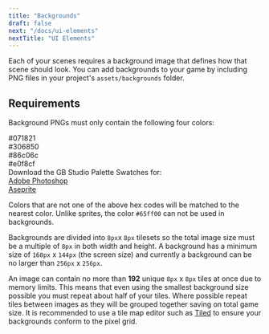 ```yaml
---
title: "Backgrounds"
draft: false
next: "/docs/ui-elements"
nextTitle: "UI Elements"
---
```


Each of your scenes requires a background image that defines how that scene should look. You can add backgrounds to your game by including PNG files in your project's `assets/backgrounds` folder.

## Requirements

Background PNGs must only contain the following four colors:

<div><div class="Swatch" style="background:#071821;"></div><div class="SwatchLabel">#071821</div></div>
<div><div class="Swatch" style="background:#306850;"></div><div class="SwatchLabel">#306850</div></div>
<div><div class="Swatch" style="background:#86c06c;"></div><div class="SwatchLabel">#86c06c</div></div>
<div><div class="Swatch" style="background:#e0f8cf;"></div><div class="SwatchLabel">#e0f8cf</div></div>

<div class="InfoBox">
Download the GB Studio Palette Swatches for:<br />
<a href="/assets/swatches/gb-studio-photoshop.aco">Adobe Photoshop</a><br />
<a href="/assets/swatches/gb-studio-aseprite.aseprite">Aseprite</a>
</div>

Colors that are not one of the above hex codes will be matched to the nearest color. Unlike sprites, the color `#65ff00` can not be used in backgrounds.

Backgrounds are divided into `8px`x `8px` tilesets so the total image size must be a multiple of `8px` in both width and height. A background has a minimum size of `160px` x `144px` (the screen size) and currently a background can be no larger than `256px` x `256px`.

An image can contain no more than **192** unique `8px` x `8px` tiles at once due to memory limits. This means that even using the smallest background size possible you must repeat about half of your tiles. Where possible repeat tiles between images as they will be grouped together saving on total game size. It is recommended to use a tile map editor such as [Tiled](https://www.mapeditor.org/) to ensure your backgrounds conform to the pixel grid.
